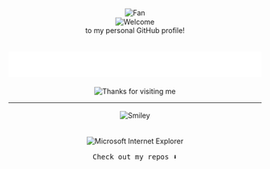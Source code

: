 <div align="center">
  <img src="https://github.com/fnky/fnky/raw/fnky/img/fan-1.gif" alt="Fan" align="center">
</div>

<div align="center">
  <img src="https://github.com/fnky/fnky/raw/fnky/img/welcome-fire.gif" alt="Welcome" align="center">
</div>
<div align="center">
to my personal GitHub profile!
</div>
<!-- "Hero" Header -->
<div align="center">
  <br />
  <br />
  <img height="50" alt="My name is Isaac and I like Programming" src="personal_note.svg" />
  <br />
  <br />
</div>

<!-- Footer -->
<div align="center">
  <img height="120" alt="Thanks for visiting me" width="100%" src="https://raw.githubusercontent.com/BrunnerLivio/brunnerlivio/master/images/marquee.svg" />
  <br />
</div>
<hr>
<div align="center">
<div>
<img src="https://github.com/fnky/fnky/raw/fnky/img/smile.gif" alt="Smiley" align="center">
</div>
</div>
<br /><br />

<div align="center">
<div>
  <span>&nbsp;&nbsp;&nbsp;&nbsp;</span>
  <img src="https://raw.githubusercontent.com/BrunnerLivio/brunnerlivio/master/images/ie_logo.gif" alt="Microsoft Internet Explorer" />
  <span>&nbsp;&nbsp;&nbsp;&nbsp;</span>
</div>

<!-- Texto adicional -->
<p align="center"><samp>
Check out my repos ⬇️  
</samp></p>
